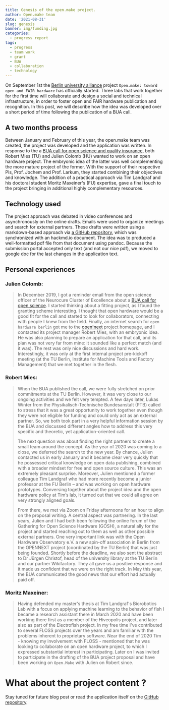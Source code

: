```yaml
---
title: Genesis of the open.make project.
author: Open.make team
date: '2021-08-31'
slug: genesis
banner: img/funding.jpg
categories:
  - progress report
tags:
  - progress
  - team work
  - grant
  - BUA
  - collaboration
  - technology
---
```



On September 1st  the [Berlin university alliance]() project `Open.make: toward open and FAIR hardware` has officially started. Three labs that work together for the first time will collaborate and design a social and technical infrastructure, in order to foster open and FAIR hardware publication and recognition. In this post, we will describe how the idea was developed over a short period of time following the publication of a BUA call.

## A two months process

Between January and February of this year, the open.make team was created, the project was developed and the application was written. In response to the a [BUA call for open science and quality insurance](https://www.berlin-university-alliance.de/news/events/2021/210112-call-obj3.html), both Robert Mies (TU) and Julien Colomb (HU) wanted to work on an open hardware project. The embryonic idea of the latter was well complementing the more mature project of the former. With the support of their respective PIs, Prof. Jochem and Prof. Larkum, they started combining their objectives and knowledge. The addition of a practical approach via Tim Landgraf and his doctoral student Moritz Maxeiner's (FU) expertise, gave a final touch to the project bringing in additional highly complementary resources. 



## Technology used

The project approach was debated in video conferences and asynchronously on the online drafts. Emails were used to organize meetings and search for external partners.
These drafts were written using a markdown-based approach via [a GitHub repository](https://github.com/open-science-promoters/BUAgrant_OSH), which was synchronized with an hackmd.io document. The idea was to produced a well-formatted pdf file from that document using pandoc. Because the submission portal accepted only text (and not our nice pdf), we moved to google doc for the last changes in the application text.

## Personal experiences

### Julien Colomb:

> In December 2019, I got a reminder email from the open science officer of the Neurocure Cluster of Excellence about a [BUA call for open science](https://www.berlin-university-alliance.de/news/events/2021/210112-call-obj3.html). I started thinking about a fitting project, as I found the granting scheme interesting. I thought that open hardware would be a good fit for the call and started to look for collaborators, connecting with people I knew from the field. Finally, an internet search for `open hardware berlin` got me to the [open!next](www.opennext.eu) project homepage, and I contacted its project manager Robert Mies, with an embryonic idea. He was also planning to prepare an application for that call, and its plan was not very far from mine: it sounded like a perfect match (and it was). The rest was only nice discussions and hard work. Interestingly, it was only at the first internal project pre-kickoff meeting (at the TU Berlin, Institute for Machine Tools and Factory Management) that we met together in the flesh. 

### Robert Mies:

>When the BUA published the call,
we were fully stretched on prior 
commitments at the
TU Berlin.
However, it was very close to our ongoing activities and we felt very tempted. A few days later, Lukas Winter from the Physikalisch-Technische Bundesanstalt (PTB) called to stress that it was a great opportunity to work together even though they were not eligible for funding and could only act as an external partner. So, we both took part in a very helpful information session by the BUA and discussed different angles how to address this very specific and theoretic, yet application-oriented call.
>
>The next question was about finding the right partners to create a small team around the concept.
As the year of 2020 was coming to a close, we deferred the search to the new year.
By chance, Julien contacted us in early January and it became clear very quickly that he possessed critical knowledge on open data publishing,
combined with a broader mindset for free and open source culture.
This was an extremely pleasant surprise.
Moreover, Julien mentioned a former colleague Tim Landgraf who had more recently become a junior professor at the FU Berlin
– and was working on open hardware prototypes.
Conversing together about the project idea and the open hardware policy at Tim’s lab,
it turned out that we could all agree on very strongly aligned goals.
>
>From there, we met via Zoom on Friday afternoons for an hour to align on the proposal writing.
A central aspect was partnering.
In the last years, Julien and I had both been following the online forum of the Gathering for Open Science Hardware (GOSH),
a natural ally for the project and started reaching out to them as well as other possible external partners.
One very important link was with the Open Hardware Observatory e.V. a new spin-off association in Berlin from the
OPENNEXT project (coordinated by the TU Berlin) that was just being founded. Shortly before the deadline,
we also sent the abstract to Dr Jürgen Christof,
head of the university library at the TU Berlin and our partner Wikifactory.
They all gave us a positive response and it made us confident that we were on the right track.
In May this year, the BUA communicated the good news that our effort had actually paid off. 

### Moritz Maxeiner:

> Having defended my master's thesis at Tim Landgraf's Biorobotics Lab with a focus on applying machine learning to the behavior of fish I became a research assistant there in March 2020 and have been working there first as a member of the Hiveopolis project, and later also as part of the Electrofish project. In my free time I've contributed to several FLOSS projects over the years and am familiar with the problems inherent to proprietary software.
> Near the end of 2020 Tim - knowing my involvement with FLOSS - mentioned that he was looking to collaborate on an open hardware project, to which I expressed substantial interest in participating.
> Later on I was invited to participate in the drafting of the BUA project proposal and have been working on `Open.Make` with Julien on Robert since.

# What about the project content ?

Stay tuned for future blog post or read the application itself on the [GitHub repository](https://github.com/open-science-promoters/BUAgrant_OSH).
